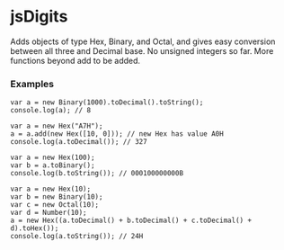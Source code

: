 # jsDigits
Adds objects of type Hex, Binary, and Octal, and gives easy conversion between all three and Decimal base. No unsigned integers so far. More functions beyond add to be added.

### Examples

```
var a = new Binary(1000).toDecimal().toString();
console.log(a); // 8
```

```
var a = new Hex("A7H");
a = a.add(new Hex([10, 0])); // new Hex has value A0H
console.log(a.toDecimal()); // 327
```
```
var a = new Hex(100);
var b = a.toBinary();
console.log(b.toString()); // 000100000000B
```

```
var a = new Hex(10);
var b = new Binary(10);
var c = new Octal(10);
var d = Number(10);
a = new Hex((a.toDecimal() + b.toDecimal() + c.toDecimal() + d).toHex());
console.log(a.toString()); // 24H
```
